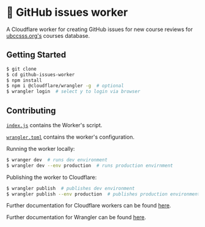 # 👷 GitHub issues worker

A Cloudflare worker for creating GitHub issues for new course reviews for [ubccsss.org's](https://github.com/ubccsss/ubccsss.org) courses database.

## Getting Started

```bash
$ git clone
$ cd github-issues-worker
$ npm install
$ npm i @cloudflare/wrangler -g  # optional
$ wrangler login  # select y to login via browser
```

## Contributing

[`index.js`](index.js) contains the Worker's script.

[`wrangler.toml`](wrangler.toml) contains the worker's configuration.

Running the worker locally:

```bash
$ wranger dev  # runs dev environment
$ wrangler dev --env production  # runs production envirnment
```

Publishing the worker to Cloudflare:

```bash
$ wrangler publish  # publishes dev environment
$ wrangler publish --env production  # publishes production environment
```
Further documentation for Cloudflare workers can be found [here](https://developers.cloudflare.com/workers).

Further documentation for Wrangler can be found [here](https://developers.cloudflare.com/workers/cli-wrangler).

